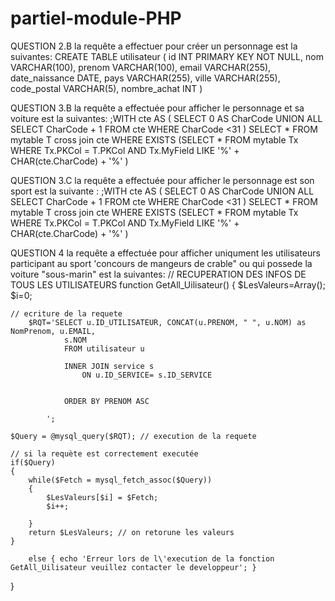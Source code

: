 # partiel-module-PHP

QUESTION 2.B
la requête a effectuer pour créer un personnage est la suivantes:
CREATE TABLE utilisateur
(
    id INT PRIMARY KEY NOT NULL,
    nom VARCHAR(100),
    prenom VARCHAR(100),
    email VARCHAR(255),
    date_naissance DATE,
    pays VARCHAR(255),
    ville VARCHAR(255),
    code_postal VARCHAR(5),
    nombre_achat INT
)

QUESTION 3.B
la requête a effectuée pour afficher le personnage et sa voiture est la suivantes:
;WITH cte AS
(
   SELECT 0 AS CharCode
   UNION ALL
   SELECT CharCode + 1 FROM cte WHERE CharCode <31
)
SELECT
   *
FROM
   mytable T
     cross join cte
WHERE
   EXISTS (SELECT *
        FROM mytable Tx
        WHERE Tx.PKCol = T.PKCol
             AND
              Tx.MyField LIKE '%' + CHAR(cte.CharCode) + '%'
         )
         
QUESTION 3.C
la requête a effectuée pour afficher le personnage est son sport est la suivante :
;WITH cte AS
(
   SELECT 0 AS CharCode
   UNION ALL
   SELECT CharCode + 1 FROM cte WHERE CharCode <31
)
SELECT
   *
FROM
   mytable T
     cross join cte
WHERE
   EXISTS (SELECT *
        FROM mytable Tx
        WHERE Tx.PKCol = T.PKCol
             AND
              Tx.MyField LIKE '%' + CHAR(cte.CharCode) + '%'
         )
         

QUESTION 4
la requête a effectuée pour afficher uniqument les utilisateurs participant au sport 'concours de mangeurs de crable" ou qui possede la voiture "sous-marin" est la suivantes:
// RECUPERATION DES INFOS DE TOUS LES UTILISATEURS
function GetAll_Uilisateur()
{
    $LesValeurs=Array();
    $i=0;
 
    // ecriture de la requete
        $RQT='SELECT u.ID_UTILISATEUR, CONCAT(u.PRENOM, " ", u.NOM) as NomPrenom, u.EMAIL,
                s.NOM
                FROM utilisateur u
                 
                INNER JOIN service s
                    ON u.ID_SERVICE= s.ID_SERVICE
                 
                 
                ORDER BY PRENOM ASC
                 
            ';
                 
    $Query = @mysql_query($RQT); // execution de la requete
     
    // si la requète est correctement executée
    if($Query)
    {
        while($Fetch = mysql_fetch_assoc($Query))
        {  
            $LesValeurs[$i] = $Fetch;
            $i++;
             
        }
        return $LesValeurs; // on retorune les valeurs
    }
         
        else { echo 'Erreur lors de l\'execution de la fonction GetAll_Uilisateur veuillez contacter le developpeur'; }
}
